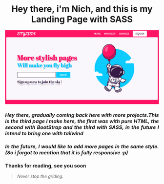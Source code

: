 <h1 align="center"> Hey there, i'm Nich, and this is my Landing Page with SASS</h1>
 
<p align="center">
  <img src="https://github.com/DevLass/SASS-Project/blob/main/readmeimg/page.png" alt="Page Preview">
</p>

<h3 align="justify"> <i>Hey there, gradually coming back here with more projects.This is the third page I make here, the first was with pure HTML, the second with BootStrap and the third with SASS, in the future I intend to bring one with tailwind</i> </h3>

<h3 align="justify"> <i>In the future, I would like to add more pages in the same style. (So i forgot to mention that it is fully responsive :p)</i> </h3>
 
<h3 align="justify">
Thanks for reading, see you soon
</h3>

> *Never stop the griding.*
 

